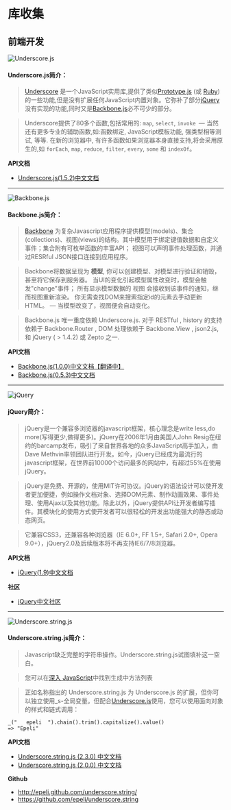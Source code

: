 # 库收集

## 前端开发

![Underscore.js](http://www.css88.com/doc/underscore/docs/images/underscore.png)

#### Underscore.js简介：

> [Underscore](http://github.com/documentcloud/underscore/) 是一个JavaScript实用库,提供了类似[Prototype.js](http://prototypejs.org/api) (或 [Ruby](http://www.ruby-doc.org/core/classes/Enumerable.html))的一些功能,但是没有扩展任何JavaScript内置对象。它弥补了部分[jQuery](http://docs.jquery.com)没有实现的功能,同时又是[Backbone.js](http://backbonejs.org)必不可少的部分。

> Underscore提供了80多个函数,包括常用的: `map`, `select`, `invoke `— 当然还有更多专业的辅助函数,如:函数绑定, JavaScript模板功能, 强类型相等测试, 等等. 在新的浏览器中, 有许多函数如果浏览器本身直接支持,将会采用原生的,如 `forEach`, `map`, `reduce`, `filter`, `every`, `some` 和 `indexOf`。

**API文档**

* [Underscore.js(1.5.2)中文文档](http://www.css88.com/doc/underscore/)

***

![Backbone.js](http://documentcloud.github.com/backbone/docs/images/backbone.png)

#### Backbone.js简介：

> [Backbone](http://github.com/documentcloud/backbone/) 为复杂Javascript应用程序提供模型(models)、集合(collections)、视图(views)的结构。其中模型用于绑定键值数据和自定义事件；集合附有可枚举函数的丰富API； 视图可以声明事件处理函数，并通过RESRful JSON接口连接到应用程序。

> Backbone将数据呈现为 **模型**, 你可以创建模型、对模型进行验证和销毁，甚至将它保存到服务器。 当UI的变化引起模型属性改变时，模型会触发"change"事件； 所有显示模型数据的 视图 会接收到该事件的通知，继而视图重新渲染。 你无需查找DOM来搜索指定id的元素去手动更新HTML。 — 当模型改变了，视图便会自动变化。

> Backbone.js 唯一重度依赖 Underscore.js. 对于 RESTful , history 的支持依赖于 Backbone.Router , DOM 处理依赖于 Backbone.View , json2.js, 和 jQuery ( > 1.4.2) 或 Zepto 之一.

**API文档**

* [Backbone.js(1.0.0)中文文档【翻译中】](http://learningcn.com/backbone)
* [Backbone.js(0.5.3)中文文档](http://www.css88.com/doc/backbone/)

***

![jQuery](http://g.hiphotos.baidu.com/baike/w%3D268/sign=a569bdcba61ea8d38a227302af0b30cf/7c1ed21b0ef41bd53bfde28451da81cb39db3d17.jpg)

#### jQuery简介：

> jQuery是一个兼容多浏览器的javascript框架，核心理念是write less,do more(写得更少,做得更多)。jQuery在2006年1月由美国人John Resig在纽约的barcamp发布，吸引了来自世界各地的众多JavaScript高手加入，由Dave Methvin率领团队进行开发。如今，jQuery已经成为最流行的javascript框架，在世界前10000个访问最多的网站中，有超过55%在使用jQuery。

> jQuery是免费、开源的，使用MIT许可协议。jQuery的语法设计可以使开发者更加便捷，例如操作文档对象、选择DOM元素、制作动画效果、事件处理、使用Ajax以及其他功能。除此以外，jQuery提供API让开发者编写插件。其模块化的使用方式使开发者可以很轻松的开发出功能强大的静态或动态网页。

> 它兼容CSS3，还兼容各种浏览器（IE 6.0+, FF 1.5+, Safari 2.0+, Opera 9.0+），jQuery2.0及后续版本将不再支持IE6/7/8浏览器。

**API文档**

* [jQuery(1.9)中文文档](http://www.css88.com/jqapi-1.9/)

**社区**

* [jQuery中文社区](http://jquery.org.cn/forum.php)


***

![Underscore.string.js](http://skytechgeek.com/wp-content/uploads/2012/09/underscore-string.jpg)

#### Underscore.string.js简介：

> Javascript缺乏完整的字符串操作。Underscore.string.js试图填补这一空白。

> 您可以在[深入 JavaScript](http://www.diveintojavascript.com/core-javascript-reference/the-string-object)中找到生成中方法列表

> 正如名称指出的 Underscore.string.js 为 Underscore.js 的扩展，但你可以独立使用_s-全局变量。但配合[Underscore.js](http://documentcloud.github.io/underscore/)使用，您可以使用面向对象的样式和链式调用：

	_("   epeli  ").chain().trim().capitalize().value()
	=> "Epeli"

**API文档**

* [Underscore.string.js (2.3.0) 中文文档](http://www.css88.com/doc/underscore.string2.3.0/)
* [Underscore.string.js (2.0.0) 中文文档](http://www.css88.com/doc/underscore.string/)

**Github**

* <http://epeli.github.com/underscore.string/>
* <https://github.com/epeli/underscore.string>
